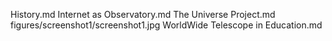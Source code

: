 History.md
Internet as Observatory.md
The Universe Project.md
figures/screenshot1/screenshot1.jpg
WorldWide Telescope in Education.md